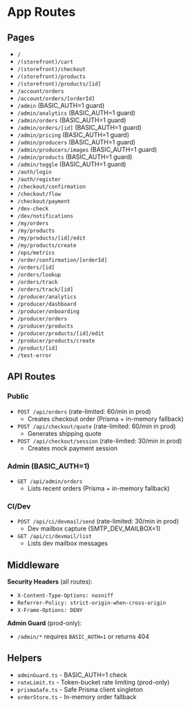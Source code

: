 # App Routes

## Pages

- `/`
- `/(storefront)/cart`
- `/(storefront)/checkout`
- `/(storefront)/products`
- `/(storefront)/products/[id]`
- `/account/orders`
- `/account/orders/[orderId]`
- `/admin` (BASIC_AUTH=1 guard)
- `/admin/analytics` (BASIC_AUTH=1 guard)
- `/admin/orders` (BASIC_AUTH=1 guard)
- `/admin/orders/[id]` (BASIC_AUTH=1 guard)
- `/admin/pricing` (BASIC_AUTH=1 guard)
- `/admin/producers` (BASIC_AUTH=1 guard)
- `/admin/producers/images` (BASIC_AUTH=1 guard)
- `/admin/products` (BASIC_AUTH=1 guard)
- `/admin/toggle` (BASIC_AUTH=1 guard)
- `/auth/login`
- `/auth/register`
- `/checkout/confirmation`
- `/checkout/flow`
- `/checkout/payment`
- `/dev-check`
- `/dev/notifications`
- `/my/orders`
- `/my/products`
- `/my/products/[id]/edit`
- `/my/products/create`
- `/ops/metrics`
- `/order/confirmation/[orderId]`
- `/orders/[id]`
- `/orders/lookup`
- `/orders/track`
- `/orders/track/[id]`
- `/producer/analytics`
- `/producer/dashboard`
- `/producer/onboarding`
- `/producer/orders`
- `/producer/products`
- `/producer/products/[id]/edit`
- `/producer/products/create`
- `/product/[id]`
- `/test-error`

## API Routes

### Public
- `POST /api/orders` (rate-limited: 60/min in prod)
  - Creates checkout order (Prisma + in-memory fallback)
- `POST /api/checkout/quote` (rate-limited: 60/min in prod)
  - Generates shipping quote
- `POST /api/checkout/session` (rate-limited: 30/min in prod)
  - Creates mock payment session

### Admin (BASIC_AUTH=1)
- `GET /api/admin/orders`
  - Lists recent orders (Prisma + in-memory fallback)

### CI/Dev
- `POST /api/ci/devmail/send` (rate-limited: 30/min in prod)
  - Dev mailbox capture (SMTP_DEV_MAILBOX=1)
- `GET /api/ci/devmail/list`
  - Lists dev mailbox messages

## Middleware

**Security Headers** (all routes):
- `X-Content-Type-Options: nosniff`
- `Referrer-Policy: strict-origin-when-cross-origin`
- `X-Frame-Options: DENY`

**Admin Guard** (prod-only):
- `/admin/*` requires `BASIC_AUTH=1` or returns 404

## Helpers

- `adminGuard.ts` - BASIC_AUTH=1 check
- `rateLimit.ts` - Token-bucket rate limiting (prod-only)
- `prismaSafe.ts` - Safe Prisma client singleton
- `orderStore.ts` - In-memory order fallback

